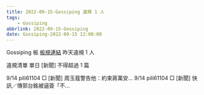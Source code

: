 ```yaml
---
title: 2022-09-15-Gossiping 違規 1 人
tags:
    - Gossiping
abbrlink: 2022-09-15-Gossiping
date: Gossiping-2022-09-15 12:00:00
---
```

Gossiping 板 [板規連結](https://www.ptt.cc/bbs/Gossiping/M.1637425085.A.07D.html)
昨天違規 1 人
<!-- more -->

違規清單
單日 [新聞] 不得超過 1 篇

9/14 pili61104 □ [新聞] 周玉蔻警告他：約束蔣萬安…
9/14 pili61104 □ [新聞] 快訊／傳郭台銘被逼簽「不…